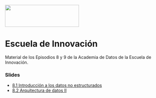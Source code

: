 <a href="url"><img src="https://padlet-uploads.storage.googleapis.com/717561181/z9Ub4kFsxsUZEPORMgdO3g/1539e1f8b53226dbc59e16261a6de196.png" height="73" width="244" ></a>

# Escuela de Innovación
Material de los Episodios 8 y 9 de la Academia de Datos de la Escuela de Innovación.

### Slides
* [8.1 Introducción a los datos no estructurados](https://docs.google.com/presentation/d/1KWS_QCQ4ExQwsgtnBYnAJWFHyaCK-H3oZW36_SAD8-Q/edit#slide=id.g6a03b85e6528a9ad_113)
* [8.2 Arquitectura de datos II](https://docs.google.com/presentation/d/1t6VRq5S2twVmuzpPV8fSncsnsZopq9wJgsv4xHQEuIk/edit#slide=id.g1f307c451e3_1_19)
